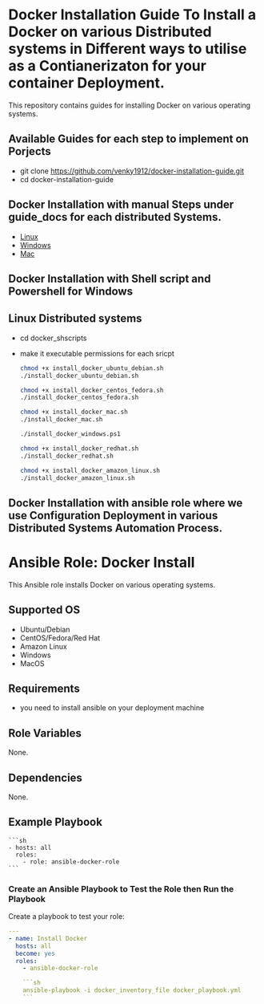 
 # Docker Installation Guide To Install a Docker on various Distributed systems in Different ways to utilise as a Contianerizaton for your container Deployment.

This repository contains guides for installing Docker on various operating systems.

## Available Guides for each step to implement on Porjects

- git clone https://github.com/venky1912/docker-installation-guide.git
- cd docker-installation-guide

## Docker Installation with manual Steps under guide_docs for each distributed Systems.


- [Linux](guide_docs/linux.md)
- [Windows](guide_docs/windows.md)
- [Mac](guide_docs/mac.md)


## Docker Installation with Shell script and Powershell for Windows

## Linux Distributed systems 
- cd docker_shscripts 
- make it executable permissions for each sricpt


    ```sh
    chmod +x install_docker_ubuntu_debian.sh
    ./install_docker_ubuntu_debian.sh
    ```

    ```sh
    chmod +x install_docker_centos_fedora.sh
    ./install_docker_centos_fedora.sh
    ```

    ```sh
    chmod +x install_docker_mac.sh
    ./install_docker_mac.sh
    ```

    ```sh
    ./install_docker_windows.ps1
    ```

    ```sh
    chmod +x install_docker_redhat.sh
    ./install_docker_redhat.sh
    ```

    ```sh
    chmod +x install_docker_amazon_linux.sh
    ./install_docker_amazon_linux.sh
    ```

## Docker Installation with ansible role where we use Configuration Deployment in various Distributed Systems Automation Process.

# Ansible Role: Docker Install

This Ansible role installs Docker on various operating systems.

## Supported OS

- Ubuntu/Debian
- CentOS/Fedora/Red Hat
- Amazon Linux
- Windows
- MacOS

## Requirements

- you need to install ansible on your deployment machine

## Role Variables

None.

## Dependencies

None.

## Example Playbook

    ```sh
    - hosts: all
      roles:
        - role: ansible-docker-role
    ```



###  Create an Ansible Playbook to Test the Role then Run the Playbook

Create a playbook to test your role:

```yaml
---
- name: Install Docker
  hosts: all
  become: yes
  roles:
    - ansible-docker-role

    ```sh
    ansible-playbook -i docker_inventory_file docker_playbook.yml
    ```

